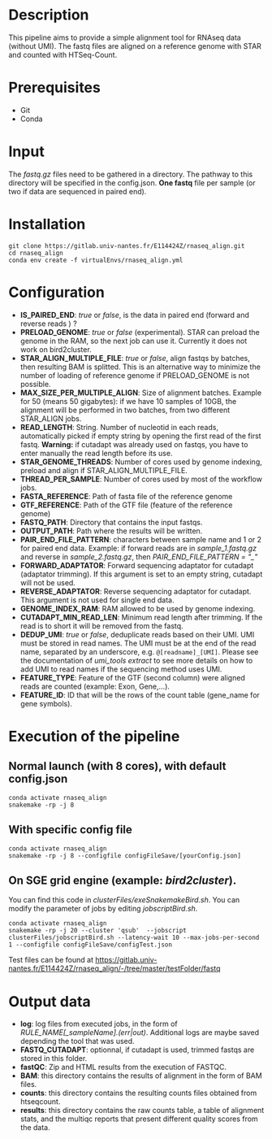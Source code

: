 # Description
This pipeline aims to provide a simple alignment tool for  RNAseq data (without UMI). The fastq files are aligned on a reference genome with STAR and counted with HTSeq-Count. 

# Prerequisites
- Git
- Conda


# Input
The *fastq.gz* files need to be gathered in a directory. The pathway to this directory will be specified in the config.json. **One fastq** file per sample (or two if data are sequenced in paired end).


# Installation
~~~
git clone https://gitlab.univ-nantes.fr/E114424Z/rnaseq_align.git
cd rnaseq_align
conda env create -f virtualEnvs/rnaseq_align.yml
~~~

# Configuration

- **IS_PAIRED_END**: *true* or *false*, is the data in paired end (forward and reverse reads ) ?
- **PRELOAD_GENOME**: *true* or *false* (experimental). STAR can preload the genome in the RAM, so the next job can use it. Currently it does not work on bird2cluster. 
- **STAR_ALIGN_MULTIPLE_FILE**: *true* or *false*, align fastqs by batches, then resulting BAM is splitted. This is an alternative way to minimize the number of loading of reference genome if PRELOAD_GENOME is not possible.
- **MAX_SIZE_PER_MULTIPLE_ALIGN**: Size of alignment batches. Example for 50 (means 50 gigabytes): if we have 10 samples of 10GB, the alignment will be performed in two batches, from two different STAR_ALIGN jobs.
- **READ_LENGTH**: String. Number of nucleotid in each reads, automatically picked if empty string by opening the first read of the first fastq. **Warning:** if cutadapt was already used on fastqs, you have to enter manually the read length before its use.
- **STAR_GENOME_THREADS**: Number of cores used by genome indexing, preload and align if STAR_ALIGN_MULTIPLE_FILE.
- **THREAD_PER_SAMPLE**: Number of cores used by most of the workflow jobs.
- **FASTA_REFERENCE**: Path of fasta file of the  reference genome
- **GTF_REFERENCE**: Path of the GTF file (feature of the reference genome)
- **FASTQ_PATH**: Directory that contains the input fastqs.
- **OUTPUT_PATH**: Path where the results will be written.
- **PAIR_END_FILE_PATTERN**: characters between sample name and 1 or 2 for paired end data. Example: if forward reads are in *sample_1.fastq.gz* and reverse in *sample_2.fastq.gz*, then *PAIR_END_FILE_PATTERN = "_"*
- **FORWARD_ADAPTATOR**: Forward sequencing adaptator for cutadapt (adaptator trimming). If this argument is set to an empty string, cutadapt will not be used.
- **REVERSE_ADAPTATOR**: Reverse sequencing adaptator for cutadapt. This argument is not used for single end data.
- **GENOME_INDEX_RAM**: RAM allowed to be used by genome indexing.
- **CUTADAPT_MIN_READ_LEN**: Minimum read length after trimming. If the read is to short it will be removed from the fastq.
- **DEDUP_UMI**: *true* or *false*, deduplicate reads based on their UMI. UMI must be stored in read names. The UMI must be at the end of the read name, separated by an underscore, e.g. `@[readname]_[UMI]`. Please see the documentation of *umi_tools extract* to see more details on how to add UMI to read names if the sequencing method uses UMI.
- **FEATURE_TYPE**: Feature of the GTF (second column) were aligned reads are counted (example: Exon, Gene,...).
- **FEATURE_ID**: ID that will be the rows of the count table (gene_name for gene symbols).

# Execution of the pipeline
## Normal launch (with 8 cores), with default config.json
~~~
conda activate rnaseq_align
snakemake -rp -j 8
~~~

## With specific config file
~~~
conda activate rnaseq_align
snakemake -rp -j 8 --configfile configFileSave/[yourConfig.json]
~~~

## On SGE grid engine (example: *bird2cluster*). 
You can find this code in *clusterFiles/exeSnakemakeBird.sh*. You can modify the parameter of jobs by editing *jobscriptBird.sh*.
~~~
conda activate rnaseq_align
snakemake -rp -j 20 --cluster 'qsub'  --jobscript clusterFiles/jobscriptBird.sh --latency-wait 10 --max-jobs-per-second 1 --configfile configFileSave/configTest.json
~~~

Test files can be found at https://gitlab.univ-nantes.fr/E114424Z/rnaseq_align/-/tree/master/testFolder/fastq

# Output data
- **log**: log files from executed jobs, in the form of *RULE_NAME[_sampleName].(err|out)*. Additional logs are maybe saved depending the tool that was used.
- **FASTQ_CUTADAPT**: optionnal, if cutadapt is used, trimmed fastqs are stored in this folder.
- **fastQC**: Zip and HTML results from the execution of FASTQC.
- **BAM**: this directory contains the results of alignment in the form of BAM files.
- **counts**: this directory contains the resulting counts files obtained from htseqcount.
- **results**: this directory contains the raw counts table, a table of alignment stats, and the multiqc reports that present different quality scores from the data.